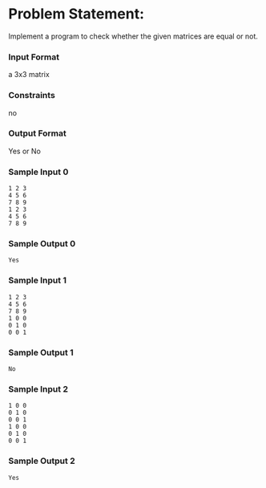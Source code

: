 # Problem Statement:

Implement a program to check whether the given matrices are equal or not.

### Input Format

a 3x3 matrix

### Constraints

no

### Output Format

Yes or No

### Sample Input 0
```
1 2 3
4 5 6
7 8 9
1 2 3
4 5 6
7 8 9
```
### Sample Output 0
```
Yes
```
### Sample Input 1
```
1 2 3
4 5 6
7 8 9
1 0 0
0 1 0
0 0 1
```
### Sample Output 1
```
No
```
### Sample Input 2
```
1 0 0
0 1 0
0 0 1
1 0 0
0 1 0
0 0 1
```
### Sample Output 2
```
Yes
```
